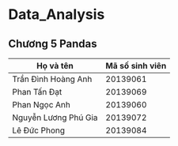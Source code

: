 # Data_Analysis
## Chương 5 Pandas
| Họ và tên               | Mã số sinh viên   | 
|-------------------------| ------------------|
| Trần Đình Hoàng Anh     | 20139061          | 
| Phan Tấn Đạt            | 20139069          |
| Phan Ngọc Anh           | 20139060          |
| Nguyễn Lương Phú Gia    | 20139072          |
| Lê Đức Phong            | 20139084          |
